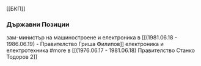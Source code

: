 [[БКП]]

### Държавни Позиции
зам-министър на машиностроене и електроника в [[(1981.06.18 - 1986.06.19) - Правителство Гриша Филипов]]
електроника и електротехника #more в [[(1976.06.17 - 1981.06.18) Правителство Станко Тодоров 2]]